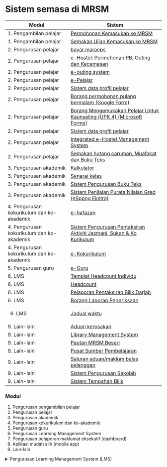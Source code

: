 # Sistem semasa di MRSM

| Modul                                     | Sistem                                                                                                                                                                                                                                               |
| ----------------------------------------- | ---------------------------------------------------------------------------------------------------------------------------------------------------------------------------------------------------------------------------------------------------- |
| 1. Pengambilan pelajar                    | [Permohonan Kemasukan ke MRSM](../../maklumat-asas/pengenalan-mrsm/pautan/sistem.md)                                                                                                                                                                 |
| 1. Pengambilan pelajar                    | [Semakan Ujian Kemasukan ke MRSM](https://mrsm.mara.gov.my/MARATawaranf1/frmLoginSemakanF1.aspx)                                                                                                                                                     |
| 2. Pengurusan pelajar                     | [bayar.maraeps](https://bayar.maraeps.my/login)                                                                                                                                                                                                      |
| 2. Pengurusan pelajar                     | [e-Hostel: Permohonan PB, Outing dan Kecemasan](http://www.e-hostel.net/joba\_hostel/loginPenjaga.php)                                                                                                                                               |
| 2. Pengurusan pelajar                     | [e-outing system](http://www.e-hostel.net/putra\_outing/)                                                                                                                                                                                            |
| 2. Pengurusan pelajar                     | [e-Pelajar](http://www.mrsmkotakinabalu.edu.my/epelajar/login.asp)                                                                                                                                                                                   |
| 2. Pengurusan pelajar                     | [Sistem data profil pelajar](http://www.uppmlgg.com/esppng/esppngextra/menuxxx\_login.asp)                                                                                                                                                           |
| 2. Pengurusan pelajar                     | [Borang permohonan pulang bermalam (Google Form)](https://docs.google.com/forms/d/e/1FAIpQLScJqR1fAepW8t35u-HG3jgid7SXLW8gXjoLbEz0KXsFV-5\_Qw/viewform)                                                                                              |
| 2. Pengurusan pelajar                     | [Borang Mengemukakan Pelajar Untuk Kaunseling (UPK 4) (Microsoft Forms)](https://forms.office.com/pages/responsepage.aspx?id=gkACjlBbekSQabWlR-NKMPUt-QDdaPBIrdbGqYaXNrFUN0VVSk5WSTBZTjNDSjg2U05CVFpTUVY5Uy4u)                                       |
| 2. Pengurusan pelajar                     | [Sistem data profil pelajar](http://www.uppmlgg.com/esppng/esppngextra/menuxxx\_login.asp)                                                                                                                                                           |
| 2. Pengurusan pelajar                     | [Integrated e-Hostel Management System](http://e-hostel.net/trans\_hostel)                                                                                                                                                                           |
| 2. Pengurusan pelajar                     | [Semakan hutang caruman, Muafakat dan Buku Teks](https://form.jotform.com/223253997071461)                                                                                                                                                           |
| 3. Pengurusan akademik                    | [Kalkulator](http://kalkulatorpng4mrsm.uppmlgg.com/calculatorPNGatas.asp)                                                                                                                                                                            |
| 3. Pengurusan akademik                    | [Senarai kelas](http://www.uppmlgg.com/senaraikelas.html)                                                                                                                                                                                            |
| 3. Pengurusan akademik                    | [Sistem Pengurusan Buku Teks](http://pspbaitulilmitmfs.com/spteks/login.php)                                                                                                                                                                         |
| 3. Pengurusan akademik                    | [Sistem Penilaian Purata Nilaian Gred (eSppng Ekstra)](https://uppmmrsmlangkawi.com/esppng)                                                                                                                                                          |
| 4. Pengurusan kokurikulum dan ko-akademik | [e-hafazan](http://ehafazanua.com/mrsmkp.html?button=LAMAN+UTAMA%0D%0A)                                                                                                                                                                              |
| 4. Pengurusan kokurikulum dan ko-akademik | [Sistem Pengurusan Pentaksiran Aktiviti Jasmani, Sukan & Ko Kurikulum](http://syspajskxxxonline.uppmlgg.com/index\_pajsk.asp)                                                                                                                        |
| 4. Pengurusan kokurikulum dan ko-akademik | [e-Kokurikulum](http://www.mrsmserting.com/SKOQ/Contents/loginKoq.asp)                                                                                                                                                                               |
| 5. Pengurusan guru                        | [e-Guru](http://www.mrsmsemporna.edu.my/skoq/contents/Loginguru.asp)                                                                                                                                                                                 |
| 6. LMS                                    | [Templat Headcount Individu](https://maranet-my.sharepoint.com/:x:/g/personal/joespenzal\_mara\_gov\_my/EfRb-OhMT8hFqlBPfSu8GZ4BpVBxAzzcNXAz\_KWWl\_VyFw?e=FqpV7A)                                                                                   |
| 6. LMS                                    | [Headcount](https://maranet-my.sharepoint.com/:x:/r/personal/suria\_hanapiah\_mara\_gov\_my/\_layouts/15/Doc.aspx?sourcedoc=%7BC496C963-0268-4C7C-A5CE-08D335FFED5E%7D\&file=T5-HEADCOUNT%20BESERI%202023.xlsx\&action=default\&mobileredirect=true) |
| 6. LMS                                    | [Pelaporan Pentaksiran Bilik Darjah](https://mylink.la/nurmujahadah02)                                                                                                                                                                               |
| 6. LMS                                    | [Borang Laporan Peperiksaan](http://examreportofficialuppmlgg168.uppmlgg.com/index.asp)                                                                                                                                                              |
| <ol start="6"><li>LMS</li></ol>           | [Jadual waktu](https://mrsmparit.edupage.org/timetable/)                                                                                                                                                                                             |
| 9. Lain-lain                              | [Aduan kerosakan](https://mrsmict.wixsite.com/mrsmkkmaintainance/aduan-kerosakkan)                                                                                                                                                                   |
| 9. Lain-lain                              | [Library Management System](http://pspmrsmsaskualakangsar.com/)                                                                                                                                                                                      |
| 9. Lain-lain                              | [Pautan MRSM Beseri](https://mylink.la/mrsmbeseri)                                                                                                                                                                                                   |
| 9. Lain-lain                              | [Pusat Sumber Pembelajaran](https://www.pspbaitulilmi.com/)                                                                                                                                                                                          |
| 9. Lain-lain                              | [Saluran aduan/maklum balas pelanggan](https://form.jotform.com/210074491832452)                                                                                                                                                                     |
| 9. Lain-lain                              | [Sistem Pengurusan Sekolah](https://mrsm.awfatech.com/sas/)                                                                                                                                                                                          |
| 9. Lain-lain                              | [Sistem Tempahan Bilik](http://www.pspmrsmkputra.com/cendana/mrbs/web/day.php?year=2023\&month=09\&day=04\&area=17\&room=0)                                                                                                                          |

### Modul

1. Pengurusan pengambilan pelajar
2. Pengurusan pelajar
3. Pengurusan akademik
4. Pengurusan kokurikulum dan ko-akademik
5. Pengurusan guru
6. Pengurusan Learning Management System
7. Pengurusan pelaporan maklumat eksekutif (dashboard)
8. Aplikasi mudah alih (mobile app)
9. Lain-lain

<details>

<summary>Pengurusan Learning Management System (LMS)</summary>

a. Bank soalan

b. Assignment dari guru kpd pelajar

c. Ujian yg ditadbir secara dalam talian

d. Penghantaran assignment dari pelajar kepada guru - penandaan - penskoran

e. Digital content

f. Jadual waktu

g. Data pencapaian pelajar dalam PBD dan pelaporan tahap penguasaan

h. Kehadiran pelajar

</details>
